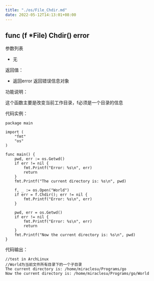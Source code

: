 ```yaml
---
title: "./os/File_Chdir.md"
date: 2022-05-12T14:13:01+08:00
---
```

## func (f *File) Chdir() error

参数列表

- 无

返回值：

- 返回error 返回错误信息对象

功能说明：

这个函数主要是改变当前工作目录，f必须是一个目录的信息

代码实例：

    package main

    import (
        "fmt"
        "os"
    )

    func main() {
        pwd, err := os.Getwd()
        if err != nil {
            fmt.Printf("Error: %s\n", err)
            return
        }
        fmt.Printf("The current directory is: %s\n", pwd)

        f, _ := os.Open("World")
        if err = f.Chdir(); err != nil {
            fmt.Printf("Error: %s\n", err)
        }

        pwd, err = os.Getwd()
        if err != nil {
            fmt.Printf("Error: %s\n", err)
            return
        }
        fmt.Printf("Now the current directory is: %s\n", pwd)
    }

代码输出：

    //test in ArchLinux
    //World为当前文件所有目录下的一个子目录
    The current directory is: /home/miraclesu/Programs/go
    Now the current directory is: /home/miraclesu/Programs/go/World
